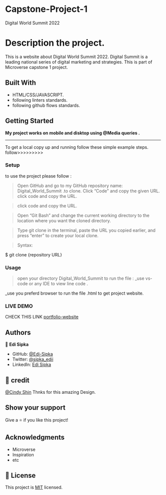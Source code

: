 # Capstone-Project-1

Digital World Summit 2022

# Description the project.

This is a website about Digital World Summit 2022. Digital Summit is a leading national series of digital marketing and strategies. This is part of Microverse capstone 1 project.

## Built With

- HTML/CSS/JAVASCRIPT.
- following linters standards.
- following github flows standards.

## Getting Started

**My project works on mobile and disktop using @Media queries .**

---

To get a local copy up and running follow these simple example steps.
follow>>>>>>>>>

### Setup

to use the project please follow :

> Open GitHub and go to my GitHub repository name: Digital_World_Summit .to clone.
> Click “Code” and copy the given URL.
> click code and copy the URL.

> click code and copy the URL.

> Open “Git Bash” and change the current working directory to the location where you want the cloned directory.

> Type git clone in the terminal, paste the URL you copied earlier, and press “enter” to create your local clone.

> Syntax:

$ git clone {repository URL}

### Usage

> open your directory Digital_World_Summit
> to run the file :
> \_use vs-code or any IDE to view line code .

\_use you preferd browser to run the file .html to get project website.

### LIVE DEMO

CHECK THIS LINK [portfolio-website](https://edi-sipka.github.io/Digital_World_Summit/)

## Authors

👤 **Edi Sipka**

- GitHub: [@Edi-Sipka](https://github.com/edi-sipka)
- Twitter: [@sipka_edii](https://twitter.com/sipka_edii)
- LinkedIn: [Edi Sipka](https://www.linkedin.com/in/edi-%C5%A1ipka-5b681b202/)

## 🤝 credit

[@Cindy Shin](https://www.behance.net/adagio07) Thnks for this amazing Design.

## Show your support

Give a ⭐️ if you like this project!

## Acknowledgments

- Microverse
- Inspiration
- etc

## 📝 License

This project is [MIT](./MIT.md) licensed.
